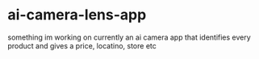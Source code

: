# ai-camera-lens-app
something im working on currently an ai camera app that identifies every product and gives a price, locatino, store etc
